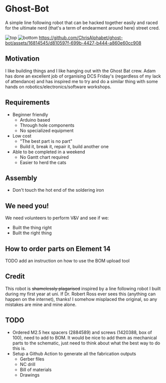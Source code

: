 # Ghost-Bot
A simple line following robot that can be hacked together easily and raced for the ultimate nerd (that's a term of endearment around here) street cred. 

![top](https://ChrisAlphabet.github.io/ghost-bot/top.png)
![bottom](https://ChrisAlphabet.github.io/ghost-bot/bottom.png)
https://github.com/ChrisAlphabet/ghost-bot/assets/16814545/d810597f-699b-4427-b444-a860e60cc908

## Motivation
I like building things and I like hanging out with the Ghost Bat crew. Adam has done an excellent job of organising DCS Friday's (regardless of my lack of attendance) and has inspired me to try and do a similar thing with some hands on robotics/electronics/software workshops.

## Requirements
* Beginner friendly
    * Arduino based
    * Through hole components
    * No specialized equipment
* Low cost
    * "The best part is no part"
    * Build it, break it, repair it, build another one
* Able to be completed in a weekend
    * No Gantt chart required
    * Easier to herd the cats 

## Assembly
* Don't touch the hot end of the soldering iron

## We need you!
We need volunteers to perform V&V and see if we:
* Built the thing right
* Built the right thing

## How to order parts on Element 14
TODO add an instruction on how to use the BOM upload tool

## Credit
This robot is ~~shamelessly plagarised~~ inspired by a line following robot I built during my first year at uni. If Dr. Robert Ross ever sees this (anything can happen on the internet), thanks! I somehow misplaced the original, so any mistakes are mine and mine alone.

## TODO
* Ordered M2.5 hex spacers (2884589) and screws (1420388, box of 100), need to add to BOM. It would be nice to add them as mechanical parts to the schematic, just need to think about what the best way to do this is.
* Setup a Github Action to generate all the fabrication outputs
    * Gerber files
    * NC drill
    * Bill of materials
    * Drawings
